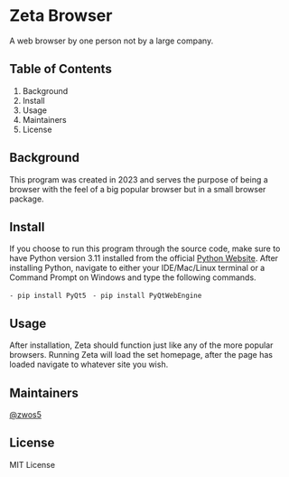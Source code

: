 # Zeta Browser
A web browser by one person not by a large company.  

## Table of Contents
1. Background
2. Install
3. Usage
4. Maintainers
5. License

## Background
This program was created in 2023 and serves the purpose of being a browser with the feel of a big popular browser but in a small browser package.

## Install
If you choose to run this program through the source code, make sure to have Python version 3.11 installed from the official [Python Website](https://www.python.org/downloads/).  After installing Python, navigate to either your IDE/Mac/Linux terminal or a Command Prompt on Windows and type the following commands.

`- pip install PyQt5
`
`- pip install PyQtWebEngine
`

## Usage
After installation, Zeta should function just like any of the more popular browsers.  Running Zeta will load the set homepage, after the page has loaded navigate to whatever site you wish. 

## Maintainers
[@zwos5](https://github.com/zwos5)

## License
MIT License 
